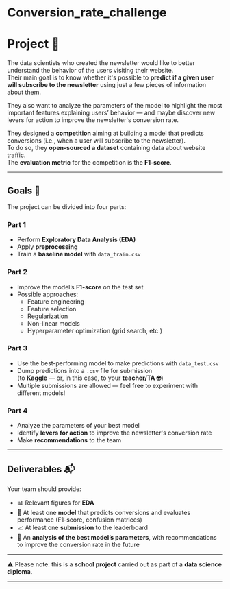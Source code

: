 # Conversion_rate_challenge

# Project 🚧

The data scientists who created the newsletter would like to better understand the behavior of the users visiting their website.  
Their main goal is to know whether it's possible to **predict if a given user will subscribe to the newsletter** using just a few pieces of information about them.  

They also want to analyze the parameters of the model to highlight the most important features explaining users’ behavior — and maybe discover new levers for action to improve the newsletter's conversion rate.

They designed a **competition** aiming at building a model that predicts conversions (i.e., when a user will subscribe to the newsletter).  
To do so, they **open-sourced a dataset** containing data about website traffic.  
The **evaluation metric** for the competition is the **F1-score**.

---

## Goals 🎯

The project can be divided into four parts:

### Part 1
- Perform **Exploratory Data Analysis (EDA)**
- Apply **preprocessing**
- Train a **baseline model** with `data_train.csv`

### Part 2
- Improve the model’s **F1-score** on the test set
- Possible approaches:
  - Feature engineering  
  - Feature selection  
  - Regularization  
  - Non-linear models  
  - Hyperparameter optimization (grid search, etc.)

### Part 3
- Use the best-performing model to make predictions with `data_test.csv`
- Dump predictions into a `.csv` file for submission  
  (to **Kaggle** — or, in this case, to your **teacher/TA 🤓**)  
- Multiple submissions are allowed — feel free to experiment with different models!

### Part 4
- Analyze the parameters of your best model  
- Identify **levers for action** to improve the newsletter's conversion rate  
- Make **recommendations** to the team

---

## Deliverables 📬

Your team should provide:

- 📊 Relevant figures for **EDA**  
- 🤖 At least one **model** that predicts conversions and evaluates performance (F1-score, confusion matrices)  
- 📈 At least one **submission** to the leaderboard  
- 📝 An **analysis of the best model’s parameters**, with recommendations to improve the conversion rate in the future  

---

⚠️ Please note: this is a **school project** carried out as part of a **data science diploma**.

---

